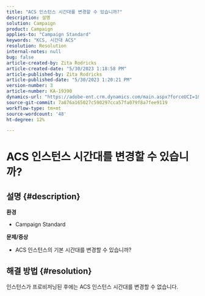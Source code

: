 ```yaml
---
title: "ACS 인스턴스 시간대를 변경할 수 있습니까?"
description: 설명
solution: Campaign
product: Campaign
applies-to: "Campaign Standard"
keywords: "KCS, 시간대 ACS"
resolution: Resolution
internal-notes: null
bug: false
article-created-by: Zita Rodricks
article-created-date: "5/30/2023 1:18:58 PM"
article-published-by: Zita Rodricks
article-published-date: "5/30/2023 1:20:21 PM"
version-number: 3
article-number: KA-19390
dynamics-url: "https://adobe-ent.crm.dynamics.com/main.aspx?forceUCI=1&pagetype=entityrecord&etn=knowledgearticle&id=c0516288-ecfe-ed11-8f6e-6045bd0063aa"
source-git-commit: 7a876a165027c590297cca57fa079f8a7fee9119
workflow-type: tm+mt
source-wordcount: '48'
ht-degree: 12%

---
```


# ACS 인스턴스 시간대를 변경할 수 있습니까?

## 설명 {#description}

<b>환경</b>
- Campaign Standard



<b>문제/증상</b>
- ACS 인스턴스의 기본 시간대를 변경할 수 있습니까?



## 해결 방법 {#resolution}


인스턴스가 프로비저닝된 후에는 ACS 인스턴스 시간대를 변경할 수 없습니다.
